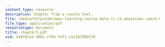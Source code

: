 ```yaml
---
content_type: resource
description: Chapter from a course text.
file: /media/https%3A/open-learning-course-data-rc.s3.amazonaws.com/6-041-probabilistic-systems-analysis-and-applied-probability-spring-2006/e44f0ce5d061e78efef1ce1387880f29_chapter3.pdf
file_type: application/pdf
resourcetype: Document
title: chapter3.pdf
uid: e44f0ce5-d061-e78e-fef1-ce1387880f29
---
```

